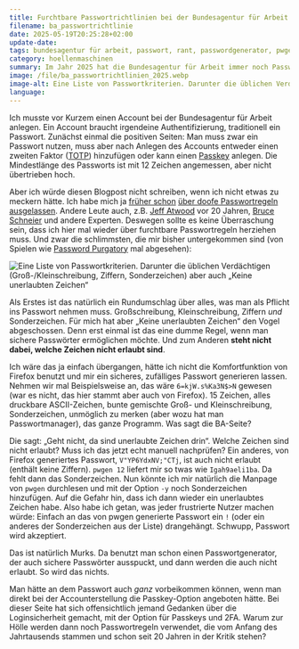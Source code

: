 ```yaml
---
title: Furchtbare Passwortrichtlinien bei der Bundesagentur für Arbeit
filename: ba_passwortrichtlinie
date: 2025-05-19T20:25:28+02:00
update-date:
tags: bundesagentur für arbeit, passwort, rant, passwordgenerator, pwgen
category: hoellenmaschinen
summary: Im Jahr 2025 hat die Bundesagentur für Arbeit immer noch Passwortrichtlinien, die besser ins Jahr 2000 passen würden.
image: /file/ba_passwortrichtlinien_2025.webp
image-alt: Eine Liste von Passwortkriterien. Darunter die üblichen Verdächtigen (Groß-/Kleinschreibung, Ziffern, Sonderzeichen) aber auch „Keine unerlaubten Zeichen“.
language:
---
```


Ich musste vor Kurzem einen Account bei der Bundesagentur für Arbeit anlegen. Ein Account braucht irgendeine Authentifizierung, traditionell ein Passwort. Zunächst einmal die positiven Seiten: Man muss zwar ein Passwort nutzen, muss aber nach Anlegen des Accounts entweder einen zweiten Faktor ([TOTP](https://de.wikipedia.org/wiki/Time-based_one-time_password)) hinzufügen oder kann einen [Passkey](https://de.wikipedia.org/wiki/FIDO2#Passkey) anlegen. Die Mindestlänge des Passworts ist mit 12 Zeichen angemessen, aber nicht übertrieben hoch.

Aber ich würde diesen Blogpost nicht schreiben, wenn ich nicht etwas zu meckern hätte. Ich habe mich ja [früher schon](/blogposts/umzug_nijmegen) [über doofe Passwortregeln ausgelassen](/blogposts/sparkasse-passwort). Andere Leute auch, z.B. [Jeff Atwood](https://blog.codinghorror.com/passphrase-evangelism/) vor 20 Jahren, [Bruce Schneier](https://www.schneier.com/blog/archives/2021/11/why-i-hate-password-rules.html) und andere Experten. Deswegen sollte es keine Überraschung sein, dass ich hier mal wieder über furchtbare Passwortregeln herziehen muss. Und zwar die schlimmsten, die mir bisher untergekommen sind (von Spielen wie [Password Purgatory](https://passwordpurgatory.com/) mal abgesehen):

![Eine Liste von Passwortkriterien. Darunter die üblichen Verdächtigen (Groß-/Kleinschreibung, Ziffern, Sonderzeichen) aber auch „Keine unerlaubten Zeichen“](/file/ba_passwortrichtlinien_2025.webp)

Als Erstes ist das natürlich ein Rundumschlag über alles, was man als Pflicht ins Passwort nehmen muss. Großschreibung, Kleinschreibung, Ziffern _und_ Sonderzeichen. Für mich hat aber „Keine unerlaubten Zeichen“ den Vogel abgeschossen. Denn erst einmal ist das eine dumme Regel, wenn man sichere Passwörter ermöglichen möchte. Und zum Anderen **steht nicht dabei, welche Zeichen nicht erlaubt sind**.

Ich wäre das ja einfach übergangen, hätte ich nicht die Komfortfunktion von Firefox benutzt und mir ein sicheres, zufälliges Passwort generieren lassen. Nehmen wir mal Beispielsweise an, das wäre `6=kjW.s%Ka3N$>N` gewesen (war es nicht, das hier stammt aber auch von Firefox). 15 Zeichen, alles druckbare ASCII-Zeichen, bunte gemischte Groß- und Kleinschreibung, Sonderzeichen, unmöglich zu merken (aber wozu hat man Passwortmanager), das ganze Programm. Was sagt die BA-Seite?

Die sagt: „Geht nicht, da sind unerlaubte Zeichen drin“. Welche Zeichen sind nicht erlaubt? Muss ich das jetzt echt manuell nachprüfen? Ein anderes, von Firefox generiertes Passwort, `V"YP6YdxNV;"CTj`, ist auch nicht erlaubt (enthält keine Ziffern). `pwgen 12` liefert mir so twas wie `Igah9aeli1ba`. Da fehlt dann das Sonderzeichen. Nun könnte ich mir natürlich die Manpage von `pwgen` durchlesen und mit der Option `-y` noch Sonderzeichen hinzufügen. Auf die Gefahr hin, dass ich dann wieder ein unerlaubtes Zeichen habe. Also habe ich getan, was jeder frustrierte Nutzer machen würde: Einfach an das von pwgen generierte Passwort ein `!` (oder ein anderes der Sonderzeichen aus der Liste) drangehängt. Schwupp, Passwort wird akzeptiert.

Das ist natürlich Murks. Da benutzt man schon einen Passwortgenerator, der auch sichere Passwörter ausspuckt, und dann werden die auch nicht erlaubt. So wird das nichts.

Man hätte an dem Passwort auch _ganz_ vorbeikommen können, wenn man direkt bei der Accounterstellung die Passkey-Option angeboten hätte. Bei dieser Seite hat sich offensichtlich jemand Gedanken über die Loginsicherheit gemacht, mit der Option für Passkeys und 2FA. Warum zur Hölle werden dann noch Passwortregeln verwendet, die vom Anfang des Jahrtausends stammen und schon seit 20 Jahren in der Kritik stehen?

